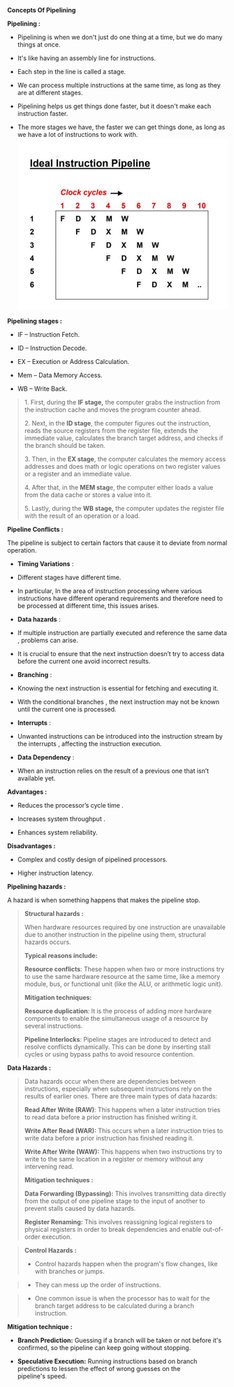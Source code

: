 **Concepts Of Pipelining**

**Pipelining :**

- Pipelining is when we don't just do one thing at a time, but we do
  many things at once.

- It's like having an assembly line for instructions.

- Each step in the line is called a stage.

- We can process multiple instructions at the same time, as long as they
  are at different stages.

- Pipelining helps us get things done faster, but it doesn't make each
  instruction faster.

- The more stages we have, the faster we can get things done, as long as
  we have a lot of instructions to work with.
![Pipelining image](pipe.png)

**Pipelining stages :**

- IF – Instruction Fetch.

- ID – Instruction Decode.

- EX – Execution or Address Calculation.

- Mem – Data Memory Access.

- WB – Write Back.

> 1\. First, during the **IF stage,** the computer grabs the instruction
> from the instruction cache and moves the program counter ahead.
>
> 2\. Next, in the **ID stage**, the computer figures out the
> instruction, reads the source registers from the register file,
> extends the immediate value, calculates the branch target address, and
> checks if the branch should be taken.
>
> 3\. Then, in the **EX stage**, the computer calculates the memory
> access addresses and does math or logic operations on two register
> values or a register and an immediate value.
>
> 4\. After that, in the **MEM stag**e, the computer either loads a
> value from the data cache or stores a value into it.
>
> 5\. Lastly, during the **WB stage,** the computer updates the register
> file with the result of an operation or a load.



**Pipeline Conflicts :**

The pipeline is subject to certain factors that cause it to deviate from
normal operation.

- **Timing Variations** :

<!-- -->

- Different stages have different time.

- In particular, In the area of instruction processing where various
  instructions have different operand requirements and therefore need to
  be processed at different time, this issues arises.

<!-- -->

- **Data hazards** :

<!-- -->

- If multiple instruction are partially executed and reference the same
  data , problems can arise.

- It is crucial to ensure that the next instruction doesn’t try to
  access data before the current one avoid incorrect results.

<!-- -->

- **Branching** :

<!-- -->

- Knowing the next instruction is essential for fetching and executing
  it.

- With the conditional branches , the next instruction may not be known
  until the current one is processed.

<!-- -->

- **Interrupts** :

<!-- -->

- Unwanted instructions can be introduced into the instruction stream by
  the interrupts , affecting the instruction execution.

<!-- -->

- **Data Dependency** :

<!-- -->

- When an instruction relies on the result of a previous one that isn’t
  available yet.

**Advantages :**

- Reduces the processor’s cycle time .

- Increases system throughput .

- Enhances system reliability.

**Disadvantages :**

- Complex and costly design of pipelined processors.

- Higher instruction latency.

**Pipelining hazards :**

A hazard is when something happens that makes the pipeline stop.

> **Structural hazards :**
>
> When hardware resources required by one instruction are unavailable
> due to another instruction in the pipeline using them, structural
> hazards occurs.
>
> **Typical reasons include:**
>
> **Resource conflicts**: These happen when two or more instructions try
> to use the same hardware resource at the same time, like a memory
> module, bus, or functional unit (like the ALU, or arithmetic logic
> unit).
>
> **Mitigation techniques:**
>
> **Resource duplication**: It is the process of adding more hardware
> components to enable the simultaneous usage of a resource by several
> instructions.
>
> **Pipeline Interlocks**: Pipeline stages are introduced to detect and
> resolve conflicts dynamically. This can be done by inserting stall
> cycles or using bypass paths to avoid resource contention.

**Data Hazards :**

> Data hazards occur when there are dependencies between instructions,
> especially when subsequent instructions rely on the results of earlier
> ones. There are three main types of data hazards:
>
> **Read After Write (RAW)**: This happens when a later instruction
> tries to read data before a prior instruction has finished writing it.
>
> **Write After Read (WAR):** This occurs when a later instruction tries
> to write data before a prior instruction has finished reading it.
>
> **Write After Write (WAW):** This happens when two instructions try to
> write to the same location in a register or memory without any
> intervening read.
>
> **Mitigation techniques :**
>
> **Data Forwarding (Bypassing):** This involves transmitting data
> directly from the output of one pipeline stage to the input of another
> to prevent stalls caused by data hazards.
>
> **Register Renaming:** This involves reassigning logical registers to
> physical registers in order to break dependencies and enable
> out-of-order execution.

>**Control Hazards :**
>
>- Control hazards happen when the program's flow changes, like with
  branches or jumps.

>- They can mess up the order of instructions.

>- One common issue is when the processor has to wait for the branch
  target address to be calculated during a branch instruction.

**Mitigation technique :**

- **Branch Prediction:** Guessing if a branch will be taken or not
before it's confirmed, so the pipeline can keep going without
stopping.

- **Speculative Execution:** Running instructions based on branch
predictions to lessen the effect of wrong guesses on the
pipeline's speed.
